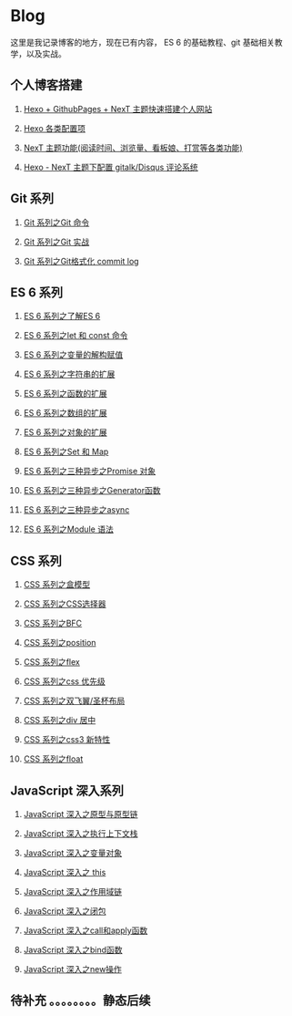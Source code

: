 # Blog

这里是我记录博客的地方，现在已有内容， ES 6 的基础教程、git 基础相关教学，以及实战。

## 个人博客搭建

1. [Hexo + GithubPages + NexT 主题快速搭建个人网站](https://github.com/hzzzzzzzq/Blog/issues/38)

2. [Hexo 各类配置项](https://github.com/hzzzzzzzq/Blog/issues/39)

3. [NexT 主题功能(阅读时间、浏览量、看板娘、打赏等各类功能)](https://github.com/hzzzzzzzq/Blog/issues/40)

4. [Hexo - NexT 主题下配置 gitalk/Disqus 评论系统](https://github.com/hzzzzzzzq/Blog/issues/41)

## Git 系列

1. [Git 系列之Git 命令](https://github.com/hzzzzzzzq/Blog/issues/15)

2. [Git 系列之Git 实战](https://github.com/hzzzzzzzq/Blog/issues/16)

3. [Git 系列之Git格式化 commit log](https://github.com/hzzzzzzzq/Blog/issues/17)

## ES 6 系列

1. [ES 6 系列之了解ES 6](https://github.com/hzzzzzzzq/Blog/issues/2)

2. [ES 6 系列之let 和 const 命令](https://github.com/hzzzzzzzq/Blog/issues/3)

3. [ES 6 系列之变量的解构赋值](https://github.com/hzzzzzzzq/Blog/issues/4)

4. [ES 6 系列之字符串的扩展](https://github.com/hzzzzzzzq/Blog/issues/5)

5. [ES 6 系列之函数的扩展](https://github.com/hzzzzzzzq/Blog/issues/6)

6. [ES 6 系列之数组的扩展](https://github.com/hzzzzzzzq/Blog/issues/7)

7. [ES 6 系列之对象的扩展](https://github.com/hzzzzzzzq/Blog/issues/8)

8. [ES 6 系列之Set 和 Map](https://github.com/hzzzzzzzq/Blog/issues/9)

9. [ES 6 系列之三种异步之Promise 对象](https://github.com/hzzzzzzzq/Blog/issues/10)

10. [ES 6 系列之三种异步之Generator函数](https://github.com/hzzzzzzzq/Blog/issues/11)

11. [ES 6 系列之三种异步之async](https://github.com/hzzzzzzzq/Blog/issues/12)

12. [ES 6 系列之Module 语法](https://github.com/hzzzzzzzq/Blog/issues/13)

## CSS 系列

1. [CSS 系列之盒模型](https://github.com/hzzzzzzzq/Blog/issues/24)

2. [CSS 系列之CSS选择器](https://github.com/hzzzzzzzq/Blog/issues/25)

3. [CSS 系列之BFC](https://github.com/hzzzzzzzq/Blog/issues/26)

4. [CSS 系列之position](https://github.com/hzzzzzzzq/Blog/issues/27)

5. [CSS 系列之flex](https://github.com/hzzzzzzzq/Blog/issues/28)

6. [CSS 系列之css 优先级](https://github.com/hzzzzzzzq/Blog/issues/29)

7. [CSS 系列之双飞翼/圣杯布局](https://github.com/hzzzzzzzq/Blog/issues/34)

8. [CSS 系列之div 居中](https://github.com/hzzzzzzzq/Blog/issues/35)

9. [CSS 系列之css3 新特性](https://github.com/hzzzzzzzq/Blog/issues/36)

10. [CSS 系列之float](https://github.com/hzzzzzzzq/Blog/issues/37)

## JavaScript 深入系列
1. [JavaScript 深入之原型与原型链]()

2. [JavaScript 深入之执行上下文栈]()

3. [JavaScript 深入之变量对象]()

4. [JavaScript 深入之 this]()

5. [JavaScript 深入之作用域链]()

6. [JavaScript 深入之闭包]()

7. [JavaScript 深入之call和apply函数]()

8. [JavaScript 深入之bind函数]()

9. [JavaScript 深入之new操作]()


## 待补充 。。。。。。。。静态后续

